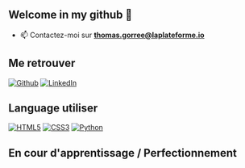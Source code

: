 ## Welcome in my github 👋

- 📫 Contactez-moi sur **thomas.gorree@laplateforme.io**

## Me retrouver

[![Github](https://img.shields.io/badge/-GitHub-000?&logo=GitHub&logoColor=FFF)](https://github.com/thomas-gorree)
[![LinkedIn](https://img.shields.io/badge/-LinkedIn-000?&logo=LinkedIn&logoColor=0A66C2)](https://www.linkedin.com/in/thomas-gorree-61b178263/)

## Language utiliser

[![HTML5](https://img.shields.io/badge/-HTML5-000?&logo=HTML5&logoColor=E34F26)](https://www.w3.org/html/)
[![CSS3](https://img.shields.io/badge/-CSS3-000?&logo=CSS3&logoColor=1572B6)](https://developer.mozilla.org/fr/docs/Web/CSS)
[![Python](https://img.shields.io/badge/-Python-000?&logo=Python&logoColor=3776AB)](https://www.python.org)


## En cour d'apprentissage / Perfectionnement











<!--
**thomas-gorree/thomas-gorree** is a ✨ _special_ ✨ repository because its `README.md` (this file) appears on your GitHub profile.

Here are some ideas to get you started:

- 🔭 I’m currently working on ...
- 🌱 I’m currently learning ...
- 👯 I’m looking to collaborate on ...
- 🤔 I’m looking for help with ...
- 💬 Ask me about ...
- 📫 How to reach me: ...
- 😄 Pronouns: ...
- ⚡ Fun fact: ...
-->
